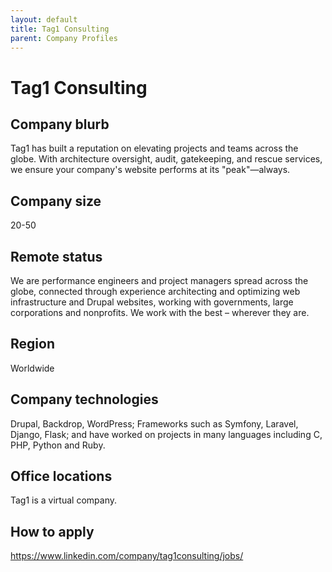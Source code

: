 ```yaml
---
layout: default
title: Tag1 Consulting
parent: Company Profiles
---
```


# Tag1 Consulting

## Company blurb

Tag1 has built a reputation on elevating projects and teams across the globe. With architecture oversight, audit, gatekeeping, and rescue services, we ensure your company's website performs at its "peak"—always.

## Company size

20-50

## Remote status

We are performance engineers and project managers spread across the globe, connected through experience architecting and optimizing web infrastructure and Drupal websites, working with governments, large corporations and nonprofits. We work with the best – wherever they are.

## Region

Worldwide

## Company technologies

Drupal, Backdrop, WordPress; Frameworks such as Symfony, Laravel, Django, Flask; and have worked on projects in many languages including C, PHP, Python and Ruby.

## Office locations

Tag1 is a virtual company.

## How to apply

https://www.linkedin.com/company/tag1consulting/jobs/
